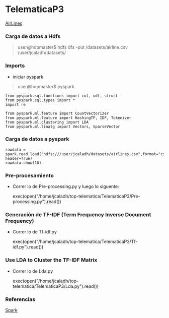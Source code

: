 
# TelematicaP3

[AirLines](https://community.hortonworks.com/articles/84781/spark-text-analytics-uncovering-data-driven-topics.html)

### Carga de datos a Hdfs

> user@hdpmaster$  hdfs dfs -put /datasets/airline.csv /user/jcaladh/datasets/

### Imports

* iniciar pyspark

> user@hdpmaster$  pyspark


    from pyspark.sql.functions import col, udf, struct
    from pyspark.sql.types import *
    import re

    from pyspark.ml.feature import CountVectorizer
    from pyspark.ml.feature import HashingTF, IDF, Tokenizer
    from pyspark.ml.clustering import LDA
    from pyspark.ml.linalg import Vectors, SparseVector

### Carga de datos a pyspark

    rawdata = spark.read.load("hdfs:///user/jcaladh/datasets/airlines.csv",format="csv", header=True)
    rawdata.show(10)

### Pre-procesamiento

* Correr lo de Pre-processing.py y luego lo siguente:

    exec(open("/home/jcaladh/top-telematica/TelematicaP3/Pre-processing.py").read())


### Generación de TF-IDF (Term Frequency Inverse Document Frequency)

* Correr lo de Tf-idf.py

    exec(open("/home/jcaladh/top-telematica/TelematicaP3/Tf-idf.py").read())

### Use LDA to Cluster the TF-IDF Matrix

* Correr lo de Lda.py

    exec(open("/home/jcaladh/top-telematica/TelematicaP3/Lda.py").read())
<!--
https://github.com/zaratsian/Spark/blob/master/text_analytics_datadriven_topics.py 
-->
### Referencias

[Spark](http://spark.apache.org/docs/2.2.0/api/python/_modules/pyspark/ml/clustering.html)

